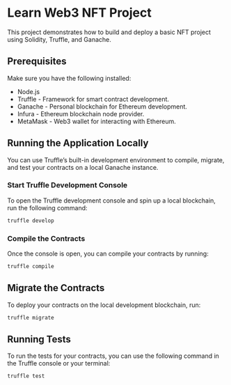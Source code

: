 # Learn Web3 NFT Project

This project demonstrates how to build and deploy a basic NFT project using Solidity, Truffle, and Ganache.

## Prerequisites

Make sure you have the following installed:

- Node.js
- Truffle - Framework for smart contract development.
- Ganache - Personal blockchain for Ethereum development.
- Infura - Ethereum blockchain node provider.
- MetaMask - Web3 wallet for interacting with Ethereum.

## Running the Application Locally

You can use Truffle’s built-in development environment to compile, migrate, and test your contracts on a local Ganache instance.

### Start Truffle Development Console

To open the Truffle development console and spin up a local blockchain, run the following command:

```bash
truffle develop
```

### Compile the Contracts

Once the console is open, you can compile your contracts by running:

```bash
truffle compile
```

## Migrate the Contracts

To deploy your contracts on the local development blockchain, run:

```bash
truffle migrate
```

## Running Tests

To run the tests for your contracts, you can use the following command in the Truffle console or your terminal:

```bash
truffle test
```
